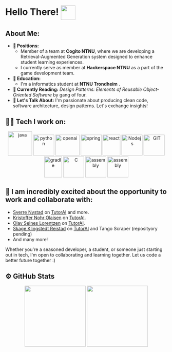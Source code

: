 <h1> Hello There! <img src="https://github.com/TheDudeThatCode/TheDudeThatCode/blob/master/Assets/Hi.gif" width="45" align="center"/> </h1>





## About Me:

- **🚀 Positions:**  
    - Member of a team at **Cogito NTNU**, where we are developing a Retrieval-Augmented Generation system designed to enhance student learning experiences.
    - I currently serve as member at **Hackerspace NTNU** as a part of the game development team.
- **🏦 Education:**
    - I'm a informatics student at **NTNU Trondheim** .
- **📖 Currently Reading:** *Design Patterns: Elements of Reusable Object-Oriented Software* by gang of four.
- **💬 Let's Talk About:** I'm passionate about producing clean code, software architecture, design patterns. Let's exchange insights!

<h2> 🧑‍💻 Tech I work on: </h2>

<div align="center">
      <img src="https://www.vectorlogo.zone/logos/java/java-icon.svg" alt="java"           width="75" height="75"/> 
      <img src="https://www.vectorlogo.zone/logos/python/python-icon.svg" alt="python"     width="65 height="65"/>
      <img src="https://github.com/SverreNystad/SverreNystad/assets/89105607/5dcbef68-921d-4897-a5cd-67c3ce2f171b" alt="openai" width="75" height="65"/>
      <img src="https://www.vectorlogo.zone/logos/springio/springio-icon.svg" alt="spring" width="65" height="65"/>
      <img src="https://www.vectorlogo.zone/logos/reactjs/reactjs-icon.svg" alt="react"  width="55" height="65"/>
      <img src="https://www.vectorlogo.zone/logos/nodejs/nodejs-icon.svg" alt="Nodejs"     width="65" height="65"/>
      <img src="https://www.vectorlogo.zone/logos/git-scm/git-scm-icon.svg" alt="GIT"      width="65" height="65"/> 
      <img src="https://www.vectorlogo.zone/logos/gradle/gradle-icon.svg" alt="gradle"    width="55" height="65"/>
      <img src="https://upload.wikimedia.org/wikipedia/commons/1/18/C_Programming_Language.svg" alt = "C" width="65" height="65"/>
      <img src = "https://upload.wikimedia.org/wikipedia/commons/0/00/AssemblyScript_logo_2020.svg" alt="assembly" width="65" height="65"/>
      <img src = "https://www.vectorlogo.zone/logos/mysql/mysql-icon.svg" alt="assembly" width="65" height="65"/>

    
</div>

<h2> 🤝 I am incredibly excited about the opportunity to work and collaborate with: </h3>

- [Sverre Nystad](https://github.com/SverreNystad) on [TutorAI](https://github.com/SverreNystad/TutorAI) and more.
- [Kristoffer Nohr Olaisen](https://github.com/Knolaisen) on  [TutorAI](https://github.com/SverreNystad/TutorAI).
- [Olav Selnes Lorentzen](https://github.com/olavsl) on [TutorAI](https://github.com/SverreNystad/TutorAI).
- [Skage Klingstedt Reistad](https://github.com/lockedintheskage) on [TutorAI](https://github.com/SverreNystad/TutorAI) and Tango Scraper (reposityory pending)
- And many more!

Whether you're a seasoned developer, a student, or someone just starting out in tech, I'm open to collaborating and learning together. Let us code a better future together :)

<h2>⚙️ GitHub Stats</h2>
<div align="center">
  <picture>
    <source media="(prefers-color-scheme: dark)" srcset="https://github-readme-stats-nine-bay-97.vercel.app/api?username=tobiasfremming&show_icons=true&border_color=414868&theme=tokyonight"/>
    <source media="(prefers-color-scheme: light)" srcset="https://github-readme-stats-nine-bay-97.vercel.app/api?username=tobiasfremming&show_icons=true&border_color=414868&theme=tokyonight"/>
    <img height="190em">
  </picture>
  <picture>
    <source media="(prefers-color-scheme: dark)" srcset="https://github-readme-stats-nine-bay-97.vercel.app/api/top-langs/?username=tobiasfremming&theme=tokyonight&layout=compact&border_color=414868"/>
    <source media="(prefers-color-scheme: light)" srcset="https://github-readme-stats-nine-bay-97.vercel.app/api/top-langs/?username=tobiasfremming&theme=tokyonight&layout=compact&hide=Jupyter+Notebook">
    <img height="190em">
      
  </picture>

</div>


  


 
 




</div>
</details>
